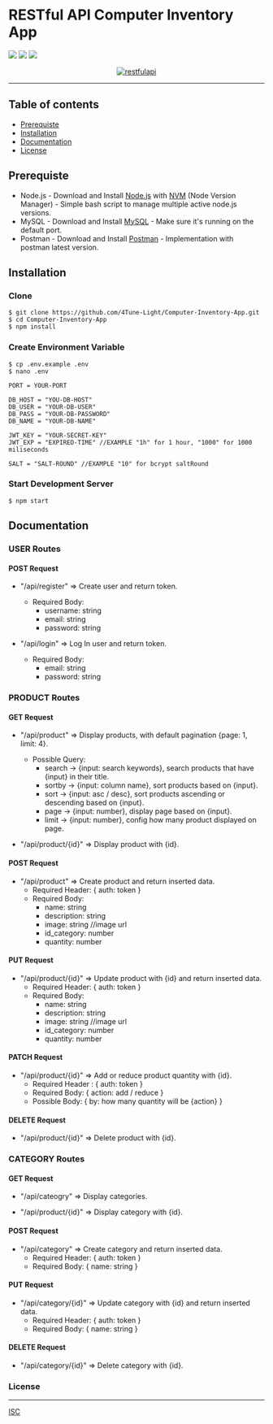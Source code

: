 # RESTful API Computer Inventory App

![](https://img.shields.io/badge/Code%20Style-Standard-yellow.svg)
![](https://img.shields.io/badge/Dependencies-Express-green.svg)
![](https://img.shields.io/badge/License-ISC-yellowgreen.svg)

<p align="center">
  <a href="https://nodejs.org/">
    <img alt="restfulapi" title="Restful API" src="https://cdn-images-1.medium.com/max/871/1*d2zLEjERsrs1Rzk_95QU9A.png">
  </a>
</p>

----
## Table of contents
* [Prerequiste](#prerequiste)
* [Installation](#installation)
* [Documentation](#documentation)
* [License](#license)

## Prerequiste
- Node.js - Download and Install [Node.js](https://nodejs.org/en/) with [NVM](https://github.com/creationix/nvm) (Node Version Manager) - Simple bash script to manage multiple active node.js versions.
- MySQL - Download and Install [MySQL](https://www.mysql.com/downloads/) - Make sure it's running on the default port.
- Postman - Download and Install [Postman](https://www.getpostman.com/downloads) - Implementation with postman latest version.

## Installation
### Clone
```
$ git clone https://github.com/4Tune-Light/Computer-Inventory-App.git
$ cd Computer-Inventory-App
$ npm install
```

### Create Environment Variable
```
$ cp .env.example .env
$ nano .env
```

```
PORT = YOUR-PORT

DB_HOST = "YOU-DB-HOST"
DB_USER = "YOUR-DB-USER"
DB_PASS = "YOUR-DB-PASSWORD"
DB_NAME = "YOUR-DB-NAME"

JWT_KEY = "YOUR-SECRET-KEY"
JWT_EXP = "EXPIRED-TIME" //EXAMPLE "1h" for 1 hour, "1000" for 1000 miliseconds

SALT = "SALT-ROUND" //EXAMPLE "10" for bcrypt saltRound

```
### Start Development Server
```
$ npm start
```

## Documentation

### USER Routes

#### POST Request

 - "/api/register" => Create user and return token. 
 	- Required Body: 
 		- username: string
 		- email: string
 		- password: string

 - "/api/login" => Log In user and return token. 
 	- Required Body:
 		- email: string
 		- password: string


### PRODUCT Routes

#### GET Request
 - "/api/product" => Display products, with default pagination {page: 1, limit: 4}. 
 	- Possible Query:
		- search -> {input: search keywords}, search products that have {input} in their title.
		- sortby -> {input: column name}, sort products based on {input}.
	    - sort   -> {input: asc / desc}, sort products ascending or descending based on {input}.
	    - page 	 -> {input: number}, display page based on {input}.
	    - limit  -> {input: number}, config how many product displayed on page.

 - "/api/product/{id}" => Display product with {id}.

#### POST Request

 - "/api/product" => Create product and return inserted data.
 	- Required Header: { auth: token }
 	- Required Body: 
 		- name: string
 		- description: string
 		- image: string //image url
 		- id_category: number
 		- quantity: number

#### PUT Request

 - "/api/product/{id}" => Update product with {id} and return inserted data.
 	- Required Header: { auth: token }
 	- Required Body: 
 		- name: string
 		- description: string
 		- image: string //image url
 		- id_category: number
 		- quantity: number

#### PATCH Request

 - "/api/product/{id}" => Add or reduce product quantity with {id}.
 	- Required Header : { auth: token }
 	- Required Body: { action: add / reduce }
 	- Possible Body: { by: how many quantity will be {action} }

#### DELETE Request

 - "/api/product/{id}" => Delete product with {id}.


### CATEGORY Routes

#### GET Request
 - "/api/cateogry" => Display categories. 

 - "/api/product/{id}" => Display category with {id}.

#### POST Request

 - "/api/category" => Create category and return inserted data.
 	- Required Header: { auth: token }
 	- Required Body: { name: string }

#### PUT Request

 - "/api/category/{id}" => Update category with {id} and return inserted data.
 	- Required Header: { auth: token }
 	- Required Body: { name: string }

#### DELETE Request

 - "/api/category/{id}" => Delete category with {id}.


### License
----
[ISC](https://en.wikipedia.org/wiki/ISC_license "ISC")